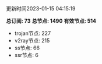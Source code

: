 更新时间2023-01-15 04:15:19

**总订阅: 73**
**总节点: 1490**
**有效节点: 514**
- trojan节点: 227
- v2ray节点: 215
- ss节点: 66
- ssr节点: 6
